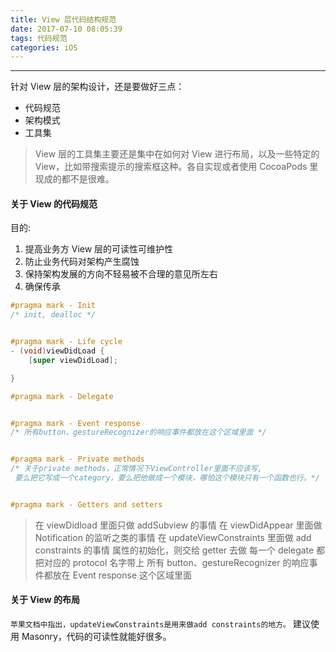 ```yaml
---
title: View 层代码结构规范
date: 2017-07-10 08:05:39
tags: 代码规范
categories: iOS
---
```


---

针对 View 层的架构设计，还是要做好三点：

- 代码规范
- 架构模式
- 工具集

<!-- more -->

> View 层的工具集主要还是集中在如何对 View 进行布局，以及一些特定的 View，比如带搜索提示的搜索框这种。各自实现或者使用 CocoaPods 里现成的都不是很难。

#### 关于 View 的代码规范

目的:

1. 提高业务方 View 层的可读性可维护性
2. 防止业务代码对架构产生腐蚀
3. 保持架构发展的方向不轻易被不合理的意见所左右
4. 确保传承

```objectivec
#pragma mark - Init
/* init, dealloc */


#pragma mark - Life cycle
- (void)viewDidLoad {
    [super viewDidLoad];

}

#pragma mark - Delegate


#pragma mark - Event response
/* 所有button、gestureRecognizer的响应事件都放在这个区域里面 */


#pragma mark - Private methods
/* 关于private methods，正常情况下ViewController里面不应该写,
 要么把它写成一个category，要么把他做成一个模块，哪怕这个模块只有一个函数也行。*/


#pragma mark - Getters and setters

```

> 在 viewDidload 里面只做 addSubview 的事情
> 在 viewDidAppear 里面做 Notification 的监听之类的事情
> 在 updateViewConstraints 里面做 add constraints 的事情
> 属性的初始化，则交给 getter 去做
> 每一个 delegate 都把对应的 protocol 名字带上
> 所有 button、gestureRecognizer 的响应事件都放在 Event response 这个区域里面

#### 关于 View 的布局

`苹果文档中指出，updateViewConstraints是用来做add constraints的地方。`
建议使用 Masonry，代码的可读性就能好很多。
